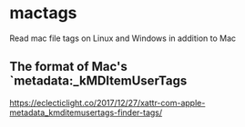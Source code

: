 # mactags

Read mac file tags on Linux and Windows in addition to Mac

## The format of Mac's `metadata:\_kMDItemUserTags

https://eclecticlight.co/2017/12/27/xattr-com-apple-metadata_kmditemusertags-finder-tags/
